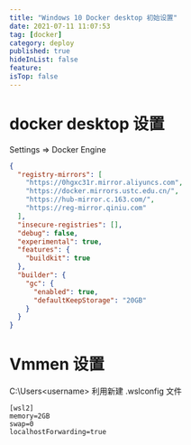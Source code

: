 ```yaml
---
title: "Windows 10 Docker desktop 初始设置"
date: 2021-07-11 11:07:53
tag: [docker]
category: deploy
published: true
hideInList: false
feature:
isTop: false
---
```


# docker desktop 设置

Settings => Docker Engine

```json
{
  "registry-mirrors": [
    "https://0hgxc31r.mirror.aliyuncs.com",
    "https://docker.mirrors.ustc.edu.cn/",
    "https://hub-mirror.c.163.com/",
    "https://reg-mirror.qiniu.com"
  ],
  "insecure-registries": [],
  "debug": false,
  "experimental": true,
  "features": {
    "buildkit": true
  },
  "builder": {
    "gc": {
      "enabled": true,
      "defaultKeepStorage": "20GB"
    }
  }
}
```

# Vmmen 设置

C:\Users\<username> 利用新建 .wslconfig 文件

```
[wsl2]
memory=2GB
swap=0
localhostForwarding=true
```
